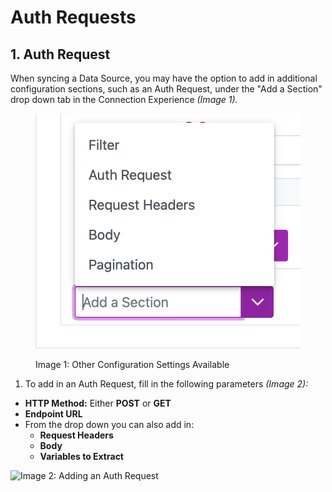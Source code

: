 # Auth Requests

## 1. Auth Request <a href="#1.3.2-auth-request" id="1.3.2-auth-request"></a>

When syncing a Data Source, you may have the option to add in additional configuration sections, such as an Auth Request, under the "Add a Section" drop down tab in the Connection Experience _(Image 1)._

<figure><img src="../../../.gitbook/assets/image (97).png" alt=""><figcaption><p>Image 1: Other Configuration Settings Available </p></figcaption></figure>

1. To add in an Auth Request, fill in the following parameters _(Image 2):_

* **HTTP Method:** Either **POST** or **GET**
* **Endpoint URL**
* From the drop down you can also add in:
  * **Request Headers**
  * **Body**
  * **Variables to Extract**

![Image 2: Adding an Auth Request](https://4280024999-files.gitbook.io/\~/files/v0/b/gitbook-x-prod.appspot.com/o/spaces%2F-M9TgaGdQpt0ZS9aqe1c%2Fuploads%2FVGPOuO77fJ58xq4WNbrr%2Fimage.png?alt=media\&token=e65abbf9-b494-468c-9350-b8bdb5c3cf3e)
